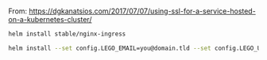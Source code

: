 #

From: https://dgkanatsios.com/2017/07/07/using-ssl-for-a-service-hosted-on-a-kubernetes-cluster/

```bash
helm install stable/nginx-ingress

helm install --set config.LEGO_EMAIL=you@domain.tld --set config.LEGO_URL=https://acme-v01.api.letsencrypt.org/directory stable/kube-lego

```


